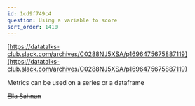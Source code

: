```yaml
---
id: 1cd9f749c4
question: Using a variable to score
sort_order: 1410
---
```


[https://datatalks-club.slack.com/archives/C0288NJ5XSA/p1696475675887119](https://datatalks-club.slack.com/archives/C0288NJ5XSA/p1696475675887119)

Metrics can be used on a series or a dataframe

~~Ella Sahnan~~

